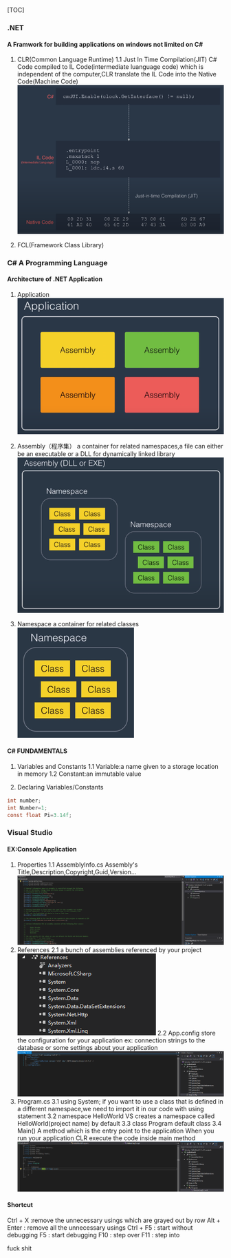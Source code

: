 [TOC]

### .NET
#### A Framwork for building applications on windows not limited on C#
1. CLR(Common Language Runtime)
1.1 Just In Time Compilation(JIT)
C# Code compiled to IL Code(intermediate luanguage code) which is independent of the computer,CLR translate the IL Code into the Native Code(Machine Code)
![JIT](./assets/JIT.png)

2. FCL(Framework Class Library) 

### C# A Programming Language
#### Architecture of .NET Application 

1. Application
![application](./assets/application.png)

2. Assembly（程序集）
a container for related namespaces,a file can either be an executable or a DLL for dynamically linked library
![assembly](./assets/assembly.png)

3. Namespace
a container for related classes
![namespace](./assets/namespace.png)

#### C# FUNDAMENTALS
1. Variables and Constants
1.1 Variable:a name given to a storage location in memory
1.2 Constant:an immutable value

2. Declaring Variables/Constants
```csharp
int number;
int Number=1;
const float Pi=3.14f;
```



### Visual Studio
#### EX:Console Application
1. Properties
1.1 AssemblyInfo.cs
Assembly's Title,Description,Copyright,Guid,Version...
![assemblyinfo](./assets/assemblyinfo.png)
2. References
2.1 a bunch of assemblies referenced by your project
![references](./assets/references.png)
2.2 App.config
store the configuration for your application
ex: connection strings to the database or some settings about your application
![app.config](./assets/app.config.png)
3. Program.cs
3.1 using System;
if you want to use a class that is defined in a different namespace,we need to import it in our code with using statement
3.2 namespace HelloWorld
VS creates a namespace called HelloWorld(project name) by default 
3.3 class Program
default class
3.4 Main()
A method which is the entry point to the application
When you run your application CLR execute the code inside main method 
![program.cs](./assets/program.cs.png)

#### Shortcut
Ctrl + X :remove the unnecessary usings which are grayed out by row
Alt + Enter : remove all the unnecessary usings
Ctrl + F5 : start without debugging
F5 : start debugging
F10 : step over
F11 : step into

fuck
shit
